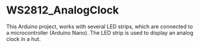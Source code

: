 # WS2812_AnalogClock
This Arduino project, works with several LED strips, which are connected to a microcontroller (Arduino Nano). The LED strip is used to display an analog clock in a hut.
